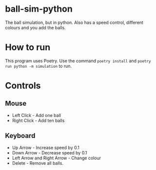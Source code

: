 # ball-sim-python
The ball simulation, but in python. Also has a speed control, different colours and you add the balls.

# How to run
This program uses Poetry.
Use the command `poetry install` and `poetry run python -m simulation` to run.

# Controls
## Mouse
- Left Click - Add one ball
- Right Click - Add ten balls

## Keyboard
- Up Arrow - Increase speed by 0.1
- Down Arrow - Decrease speed by 0.1
- Left Arrow and Right Arrow - Change colour 
- Delete - Remove all balls.
